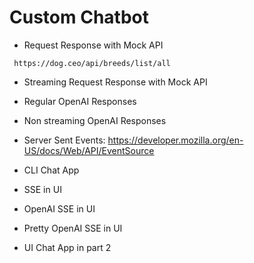 # Custom Chatbot

- Request Response with Mock API
```
 https://dog.ceo/api/breeds/list/all
```

- Streaming Request Response with Mock API

- Regular OpenAI Responses

- Non streaming OpenAI Responses

- Server Sent Events: https://developer.mozilla.org/en-US/docs/Web/API/EventSource

- CLI Chat App 

- SSE in UI

- OpenAI SSE in UI

- Pretty OpenAI SSE in UI

- UI Chat App in part 2 
